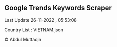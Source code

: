 

## Google Trends Keywords Scraper 
 
Last Update 26-11-2022 , 05:53:08

Country List :
VIETNAM.json



© Abdul Muttaqin 
